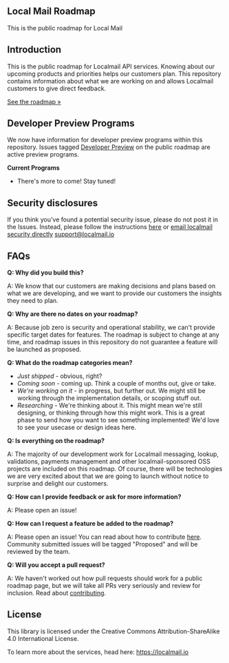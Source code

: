 ## Local Mail Roadmap

This is the public roadmap for Local Mail

## Introduction
This is the public roadmap for Localmail API services.
Knowing about our upcoming products and priorities helps our customers plan. This repository contains information about what we are working on and allows Localmail customers to give direct feedback.

[See the roadmap »](https://github.com/localmail/roadmap/projects/1)

## Developer Preview Programs
We now have information for developer preview programs within this repository. Issues tagged [Developer Preview](https://github.com/localmail/roadmap/labels/Developer%20Preview) on the public roadmap are active preview programs.

**Current Programs**
* There's more to come! Stay tuned!

## Security disclosures

If you think you’ve found a potential security issue, please do not post it in the Issues.  Instead, please follow the instructions [here](https://docs.localmail.io/legal/security) or [email localmail security directly](mailto:support@localmail.io) support@localmail.io


## FAQs
**Q: Why did you build this?**

A: We know that our customers are making decisions and plans based on what we are developing, and we want to provide our customers the insights they need to plan.

**Q: Why are there no dates on your roadmap?**

A: Because job zero is security and operational stability, we can't provide specific target dates for features. The roadmap is subject to change at any time, and roadmap issues in this repository do not guarantee a feature will be launched as proposed.

**Q: What do the roadmap categories mean?**
* *Just shipped* - obvious, right?
* *Coming soon* - coming up.  Think a couple of months out, give or take.
* *We're working on it* - in progress, but further out.  We might still be working through the implementation details, or scoping stuff out.
* *Researching* - We're thinking about it. This might mean we're still designing, or thinking through how this might work. This is a great phase to send how you want to see something implemented!  We'd love to see your usecase or design ideas here.

**Q: Is everything on the roadmap?**

A: The majority of our development work for Localmail messaging, lookup, validations, payments management and other localmail-sponsored OSS projects are included on this roadmap. Of course, there will be technologies we are very excited about that we are going to launch without notice to surprise and delight our customers.

**Q: How can I provide feedback or ask for more information?**

A: Please open an issue!

**Q: How can I request a feature be added to the roadmap?**

A: Please open an issue!  You can read about how to contribute [here](/CONTRIBUTING.md). Community submitted issues will be tagged "Proposed" and will be reviewed by the team.

**Q: Will you accept a pull request?**

A: We haven't worked out how pull requests should work for a public roadmap page, but we will take all PRs very seriously and review for inclusion. Read about [contributing](/CONTRIBUTING.md).

## License

This library is licensed under the Creative Commons Attribution-ShareAlike 4.0 International License.

To learn more about the services, head here: https://localmail.io
